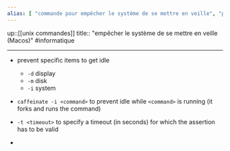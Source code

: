 ```yaml
---
alias: [ "commande pour empêcher le système de se mettre en veille", "prevent system idle" ]
---
```

up::[[unix commandes]] 
title:: "empêcher le système de se mettre en veille (Macos)"
#informatique 

---

 - prevent specific items to get idle
     - `-d` display
     - `-m` disk
     - `-i` system

 - `caffeinate -i <command>` to prevent idle while `<command>` is running (it forks and runs the command)

 - `-t <timeout>` to specify a timeout (in seconds) for which the assertion has to be valid 
 - 